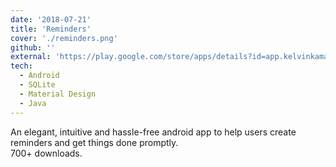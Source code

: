 ```yaml
---
date: '2018-07-21'
title: 'Reminders'
cover: './reminders.png'
github: ''
external: 'https://play.google.com/store/apps/details?id=app.kelvinkamau.reminders'
tech:
  - Android
  - SQLite
  - Material Design
  - Java
---
```


An elegant, intuitive and hassle-free android app to help users create reminders and get things done promptly.<br>
700+ downloads.
